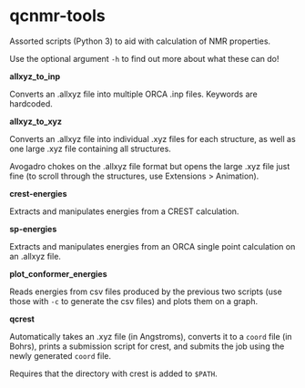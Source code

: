 # qcnmr-tools
Assorted scripts (Python 3) to aid with calculation of NMR properties.

Use the optional argument `-h` to find out more about what these can do!

**allxyz_to_inp**

Converts an .allxyz file into multiple ORCA .inp files. Keywords are hardcoded.

**allxyz_to_xyz**

Converts an .allxyz file into individual .xyz files for each structure, as well as one large .xyz file containing all structures.

Avogadro chokes on the .allxyz file format but opens the large .xyz file just fine (to scroll through the structures, use Extensions > Animation).

**crest-energies**

Extracts and manipulates energies from a CREST calculation.

**sp-energies**

Extracts and manipulates energies from an ORCA single point calculation on an .allxyz file.

**plot_conformer_energies**

Reads energies from csv files produced by the previous two scripts (use those with `-c` to generate the csv files) and plots them on a graph.

**qcrest**

Automatically takes an .xyz file (in Angstroms), converts it to a `coord` file (in Bohrs), prints a submission script for crest, and submits the job using the newly generated `coord` file.

Requires that the directory with crest is added to `$PATH`.
